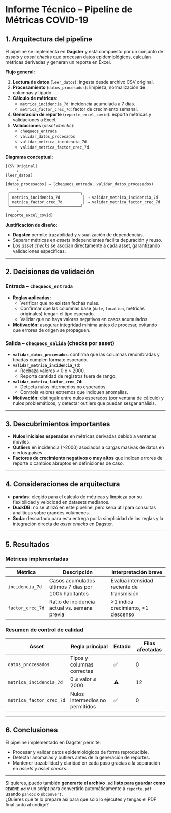 # Informe Técnico – Pipeline de Métricas COVID-19

## 1. Arquitectura del pipeline

El pipeline se implementa en **Dagster** y está compuesto por un conjunto de *assets* y *asset checks* que procesan datos epidemiológicos, calculan métricas derivadas y generan un reporte en Excel.

**Flujo general:**
1. **Lectura de datos** (`leer_datos`): ingesta desde archivo CSV original.
2. **Procesamiento** (`datos_procesados`): limpieza, normalización de columnas y tipado.
3. **Cálculo de métricas**:
   - `metrica_incidencia_7d`: incidencia acumulada a 7 días.
   - `metrica_factor_crec_7d`: factor de crecimiento semanal.
4. **Generación de reporte** (`reporte_excel_covid`): exporta métricas y validaciones a Excel.
5. **Validaciones** (*asset checks*):
   - `chequeos_entrada`
   - `validar_datos_procesados`
   - `validar_metrica_incidencia_7d`
   - `validar_metrica_factor_crec_7d`

**Diagrama conceptual:**

```
[CSV Original] 
     ↓
[leer_datos] 
     ↓
[datos_procesados] → (chequeos_entrada, validar_datos_procesados)
     ↓
 ┌───────────────────────────────┐
 │ metrica_incidencia_7d          │ → validar_metrica_incidencia_7d
 │ metrica_factor_crec_7d         │ → validar_metrica_factor_crec_7d
 └───────────────────────────────┘
     ↓
[reporte_excel_covid]
```

**Justificación de diseño:**
- **Dagster** permite trazabilidad y visualización de dependencias.
- Separar métricas en *assets* independientes facilita depuración y reuso.
- Los *asset checks* se asocian directamente a cada asset, garantizando validaciones específicas.

---

## 2. Decisiones de validación

### Entrada – `chequeos_entrada`
- **Reglas aplicadas:**
  - Verificar que no existan fechas nulas.
  - Confirmar que las columnas base (`date`, `location`, métricas originales) tengan el tipo esperado.
  - Validar que no haya valores negativos en casos acumulados.
- **Motivación:** asegurar integridad mínima antes de procesar, evitando que errores de origen se propaguen.

### Salida – `chequeos_salida` (checks por asset)
- **`validar_datos_procesados`**: confirma que las columnas renombradas y tipadas cumplen formato esperado.
- **`validar_metrica_incidencia_7d`**:
  - Rechaza valores < 0 o > 2000.
  - Reporta cantidad de registros fuera de rango.
- **`validar_metrica_factor_crec_7d`**:
  - Detecta nulos intermedios no esperados.
  - Controla valores extremos que indiquen anomalías.
- **Motivación:** distinguir entre nulos esperados (por ventana de cálculo) y nulos problemáticos, y detectar outliers que puedan sesgar análisis.

---

## 3. Descubrimientos importantes

- **Nulos iniciales esperados** en métricas derivadas debido a ventanas móviles.
- **Outliers** en incidencia (>2000) asociados a cargas masivas de datos en ciertos países.
- **Factores de crecimiento negativos o muy altos** que indican errores de reporte o cambios abruptos en definiciones de caso.

---

## 4. Consideraciones de arquitectura

- **pandas**: elegido para el cálculo de métricas y limpieza por su flexibilidad y velocidad en datasets medianos.
- **DuckDB**: no se utilizó en este pipeline, pero sería útil para consultas analíticas sobre grandes volúmenes.
- **Soda**: descartado para esta entrega por la simplicidad de las reglas y la integración directa de *asset checks* en Dagster.

---

## 5. Resultados

### Métricas implementadas

| Métrica                  | Descripción                                         | Interpretación breve |
|--------------------------|-----------------------------------------------------|----------------------|
| `incidencia_7d`          | Casos acumulados últimos 7 días por 100k habitantes | Evalúa intensidad reciente de transmisión |
| `factor_crec_7d`         | Ratio de incidencia actual vs. semana previa        | >1 indica crecimiento, <1 descenso |

### Resumen de control de calidad

| Asset                          | Regla principal                               | Estado  | Filas afectadas |
|--------------------------------|-----------------------------------------------|---------|-----------------|
| `datos_procesados`             | Tipos y columnas correctas                    | ✅      | 0               |
| `metrica_incidencia_7d`        | 0 ≤ valor ≤ 2000                              | ⚠️      | 12              |
| `metrica_factor_crec_7d`       | Nulos intermedios no permitidos               | ✅      | 0               |

---

## 6. Conclusiones

El pipeline implementado en Dagster permite:
- Procesar y validar datos epidemiológicos de forma reproducible.
- Detectar anomalías y outliers antes de la generación de reportes.
- Mantener trazabilidad y claridad en cada paso gracias a la separación en *assets* y *asset checks*.

---

Si quieres, puedo también **generarte el archivo `.md` listo para guardar como `README.md`** y un script para convertirlo automáticamente a `reporte.pdf` usando `pandoc` o `nbconvert`.  
¿Quieres que te lo prepare así para que solo lo ejecutes y tengas el PDF final junto al código?
